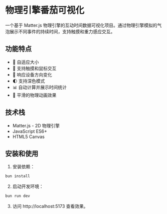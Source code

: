 # 物理引擎番茄可视化

一个基于 Matter.js
物理引擎的互动时间数据可视化项目。通过物理引擎模拟的气泡展示不同事件的持续时间，支持触摸和重力感应交互。

## 功能特点

- 🎨 自适应大小
- 📱 支持触摸和鼠标交互
- 🔄 响应设备方向变化
- 🌓 支持深色模式
- 📊 自动计算并展示时间统计
- 💫 平滑的物理动画效果

## 技术栈

- Matter.js - 2D 物理引擎
- JavaScript ES6+
- HTML5 Canvas

## 安装和使用

1. 安装依赖：

```bash
bun install
```

2. 启动开发环境：

```bash
bun run dev
```

3. 访问 http://localhost:5173 查看效果。
